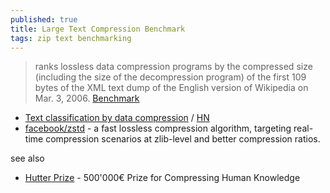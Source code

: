 ```yaml
---
published: true
title: Large Text Compression Benchmark
tags: zip text benchmarking
---
```

> ranks lossless data compression programs by the compressed size (including the size of the decompression program) of the first 109 bytes of the XML text dump of the English version of Wikipedia on Mar. 3, 2006. [Benchmark](http://mattmahoney.net/dc/text.html)

- [Text classification by data compression](https://maxhalford.github.io/blog/text-classification-by-compression/) / [HN](https://news.ycombinator.com/item?id=27440093)
- [facebook/zstd](https://github.com/facebook/zstd) - a fast lossless compression algorithm, targeting real-time compression scenarios at zlib-level and better compression ratios.

see also
- [Hutter Prize](http://prize.hutter1.net/) - 500'000€ Prize for Compressing Human Knowledge